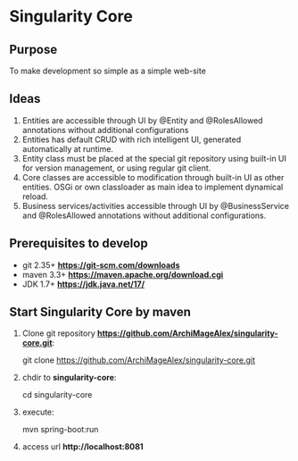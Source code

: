 # Singularity Core

## Purpose
To make development so simple as a simple web-site

## Ideas
1. Entities are accessible through UI by @Entity and @RolesAllowed annotations without additional configurations
2. Entities has default CRUD with rich intelligent UI, generated automatically at runtime.
3. Entity class must be placed at the special git repository using built-in UI for version management, or using regular git client.
4. Core classes are accessible to modification through built-in UI as other entities. OSGi or own classloader as main idea to implement dynamical reload. 
5. Business services/activities accessible through UI by @BusinessService and @RolesAllowed annotations without additional configurations.

## Prerequisites to develop
- git 2.35+ __https://git-scm.com/downloads__
- maven 3.3+ __https://maven.apache.org/download.cgi__
- JDK 1.7+ __https://jdk.java.net/17/__

## Start Singularity Core by maven
1. Clone git repository __https://github.com/ArchiMageAlex/singularity-core.git__:

   git clone https://github.com/ArchiMageAlex/singularity-core.git
2. chdir to __singularity-core__:
    
    cd singularity-core
3. execute:

    mvn spring-boot:run
5. access url __http://localhost:8081__